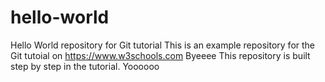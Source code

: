 # hello-world
Hello World repository for Git tutorial
This is an example repository for the Git tutoial on https://www.w3schools.com
Byeeee
This repository is built step by step in the tutorial.
Yoooooo
